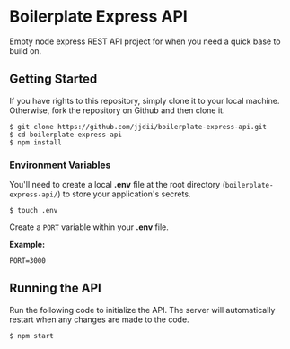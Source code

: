 # Boilerplate Express API
Empty node express REST API project for when you need a quick base to build on.

## Getting Started
If you have rights to this repository, simply clone it to your local machine. Otherwise, fork the repository on Github and then clone it.
```
$ git clone https://github.com/jjdii/boilerplate-express-api.git
$ cd boilerplate-express-api
$ npm install
```

### Environment Variables
You'll need to create a local **.env** file at the root directory (`boilerplate-express-api/`) to store your application's secrets.
```
$ touch .env
```

Create a `PORT` variable within your **.env** file.

**Example:**
```
PORT=3000
```

## Running the API
Run the following code to initialize the API. The server will automatically restart when any changes are made to the code.
```
$ npm start
```


